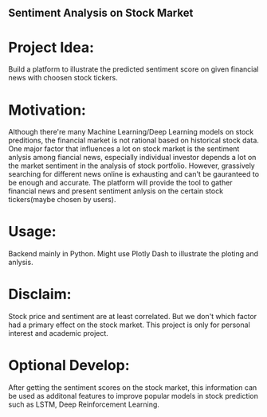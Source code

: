 ## Sentiment Analysis on Stock Market 


# Project Idea: 
Build a platform to illustrate the predicted sentiment score on given financial news with choosen stock tickers. 

# Motivation: 
Although there're many Machine Learning/Deep Learning models on stock preditions, the financial market is not rational based on historical stock data. One major factor that influences a lot on stock market is the sentiment anlysis among fiancial news, especially individual investor depends a lot on the market sentiment in the analysis of stock portfolio. However, grassively searching for different news online is exhausting and can't be gauranteed to be enough and accurate. The platform will provide the tool to gather financial news and present sentiment anlysis on the certain stock tickers(maybe chosen by users). 

# Usage: 
Backend mainly in Python. 
Might use Plotly Dash to illustrate the ploting and anlysis. 


# Disclaim: 
Stock price and sentiment are at least correlated. But we don't which factor had a primary effect on the stock market. This project is only for personal interest and academic project. 

# Optional Develop: 
After getting the sentiment scores on the stock market, this information can be used as additonal features to improve popular models in stock prediction such as LSTM, Deep Reinforcement Learning. 





